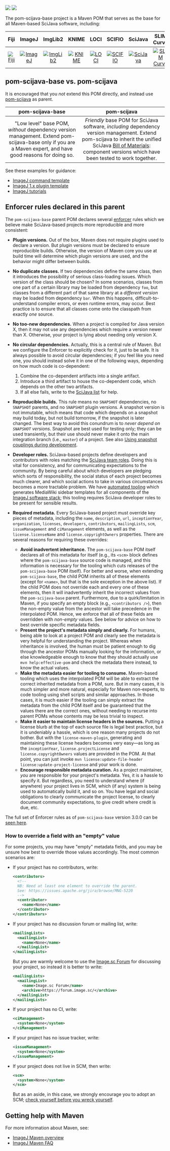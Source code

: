 [![](https://img.shields.io/maven-central/v/org.scijava/pom-scijava-base.svg)](http://search.maven.org/#search%7Cgav%7C1%7Cg%3A%22org.scijava%22%20AND%20a%3A%22pom-scijava-base%22)
[![](https://travis-ci.org/scijava/pom-scijava-base.svg?branch=master)](https://travis-ci.org/scijava/pom-scijava-base)

The pom-scijava-base project is a Maven POM that serves as the base for all
Maven-based SciJava software, including:

| Fiji | ImageJ | ImgLib2 | KNIME | LOCI | SCIFIO | SciJava | SLIM Curve | Virtual Cell |
|:----:|:------:|:-------:|:-----:|:----:|:------:|:-------:|:----------:|:------------:|
| [![Fiji](http://www.scijava.org/icons/fiji-icon-64.png)](https://github.com/fiji) | [![ImageJ](http://www.scijava.org/icons/imagej2-icon-64.png)](https://github.com/imagej) | [![ImgLib2](http://www.scijava.org/icons/imglib2-icon-64.png)](https://github.com/imglib) | [![KNIME](http://www.scijava.org/icons/knime-icon-64.png)](http://www.knime.org) | [![LOCI](http://www.scijava.org/icons/loci-icon-64.png)](https://github.com/uw-loci) | [![SCIFIO](http://www.scijava.org/icons/scifio-icon-64.png)](https://github.com/scifio) | [![SciJava](http://www.scijava.org/icons/scijava-icon-64.png)](https://github.com/scijava) | [![SLIM Curve](http://www.scijava.org/icons/slim-curve-icon-64.png)](https://github.com/slim-curve) | [![Virtual Cell](http://www.scijava.org/icons/vcell-icon-64.png)](https://github.com/virtualcell) |

## pom-scijava-base vs. pom-scijava

It is encouraged that you _not_ extend this POM directly, and instead
use [pom-scijava](https://github.com/scijava/pom-scijava) as parent.

| pom-scijava-base | pom-scijava |
|:----------------:|:-----------:|
| "Low level" base POM, _without_ dependency version management. Extend pom-scijava-base only if you are a Maven expert, and have good reasons for doing so. | _Friendly_ base POM for SciJava software, _including_ dependency version management. Extend pom-scijava to inherit the unified SciJava [Bill of Materials](http://imagej.net/BOM): component versions which have been tested to work together. |

See these examples for guidance:

* [ImageJ command template](https://github.com/imagej/example-imagej-command)
* [ImageJ 1.x plugin template](https://github.com/imagej/example-legacy-plugin)
* [ImageJ tutorials](https://github.com/imagej/tutorials)

## Enforcer rules declared in this parent

The `pom-scijava-base` parent POM declares several
[enforcer](http://maven.apache.org/enforcer/maven-enforcer-plugin/) rules which
we believe make SciJava-based projects more reproducible and more consistent:

* __Plugin versions.__ Out of the box, Maven does not require plugins used to
  declare a version. But plugin versions must be declared to ensure
  reproducible builds. Otherwise, the version of Maven core you use at build
  time will determine which plugin versions are used, and the behavior might
  differ between builds.

* __No duplicate classes.__ If two dependencies define the same class, then
  it introduces the possibility of serious class-loading issues. Which version
  of the class should be chosen? In some scenarios, classes from one part of a
  certain library may be loaded from dependency `foo`, but classes from a
  different part of that same library at a _different version_ may be loaded
  from dependency `bar`. When this happens, difficult-to-understand compiler
  errors, or even runtime errors, may occur. Best practice is to ensure that
  all classes come onto the classpath from exactly _one_ source.

* __No too-new dependencies.__ When a project is compiled for Java version X,
  then it may not use any dependencies which require a version newer than X.
  Otherwise, your project is lying about needing only version X.

* __No circular dependencies.__ Actually, this is a central rule of Maven. But
  we configure the Enforcer to explicitly check for it, just to be safe. It is
  always possible to avoid circular dependencies; if you feel like you need
  one, you should instead solve it in one of the following ways, depending on
  how much code is co-dependent:
    1. Combine the co-dependent artifacts into a single artifact.
    2. Introduce a third artifact to house the co-dependent code, which depends
       on the other two artifacts.
    3. If all else fails, write to the
       [SciJava list](http://groups.google.com/group/scijava) for help.

* __Reproducible builds.__ This rule means no `SNAPSHOT` dependencies, no
  `SNAPSHOT` parents, and no `SNAPSHOT` plugin versions. A snapshot version is
  not immutable, which means that code which depends on a snapshot may build
  today, but not build tomorrow, if the snapshot is later changed. The best way
  to avoid this conundrum is to _never depend on `SNAPSHOT` versions_. Snapshot
  are best used for testing only; they can be used transiently, but their use
  should never make it onto the main integration branch (i.e., `master`) of a
  project. See also
  [Using snapshot couplings during development](https://imagej.net/Architecture#Using_snapshot_couplings_during_development).

* __Developer roles.__ SciJava-based projects define developers and
  contributors with roles matching the
  [SciJava team roles](http://imagej.net/Team). Doing this is vital for
  consistency, and for communicating expectations to the community. By being
  careful about which developers are pledging which sorts of responsibility,
  the social status of each project becomes much clearer, and which social
  actions to take in various circumstances becomes a more tractable problem.
  We have [automated tooling](https://github.com/scijava/mediawiki-maven-info)
  which generates MediaWiki sidebar templates for all components of the
  [ImageJ software stack](https://imagej.net/Architecture#Definitions); this
  tooling requires SciJava developer roles to be present for sensible results.

* __Required metadata.__ Every SciJava-based project must override key pieces
  of metadata, including the `name`, `description`, `url`, `inceptionYear`,
  `organization`, `licenses`, `developers`, `contributors`, `mailingLists`,
  `scm`, `issueManagement` and `ciManagement` elements, as well as the
  `license.licenseName` and `license.copyrightOwners` properties.
  There are several reasons for requiring these overrides:
    * __Avoid inadvertent inheritance.__ The `pom-scijava-base` POM itself
      declares all of this metadata for itself (e.g., its `<scm>` block defines
      where the `pom-scijava-base` source code is managed, and this information
      is necessary for the tooling which cuts releases of the
      `pom-scijava-base` POM itself). For better and worse, when extending
      `pom-scijava-base`, the child POM inherits all of these elements (except
      for `<name>`, but that is the sole exception in the above list). If the
      child POM does not override each and every one of these elements, then it
      will inadvertently inherit the incorrect values from the
      `pom-scijava-base` parent. Furthermore, due to a quirk/limitation in
      Maven, if you specify an empty block (e.g., `<contributors />`), then the
      non-empty value from the ancestor will take precedence in the
      interpolated POM. Hence, we enforce that all of these fields are
      overridden with _non-empty_ values. See below for advice on how to best
      override specific metadata fields.
    * __Present the project's metadata simply and clearly.__ For humans, being
      able to look at a project POM and clearly see the metadata is very
      helpful for understanding the project. Whereas when inheritance is
      involved, the human must be patient enough to dig through the ancestor
      POMs manually looking for the information, or else knowledgeable enough
      to know that they should actually use `mvn help:effective-pom` and check
      the metadata there instead, to know the actual values.
    * __Make the metadata easier for tooling to consume.__ Maven-based tooling
      which uses the interpolated POM will be able to extract the correct
      inherited metadata from a POM, sure. But in many cases, it is much
      simpler and more natural, especially for Maven non-experts, to code
      tooling using shell scripts and similar approaches. In those cases, it is
      much easier if the tooling can simply extract the metadata from the child
      POM itself and be guaranteed that the values there are the correct ones,
      without needing to recurse into parent POMs whose contents may be less
      trivial to inspect.
    * __Make it easier to maintain license headers in the sources.__ Putting a
      license blurb at the top of each source file is legal best practice, but
      it is undeniably a hassle, which is one reason many projects do not
      bother. But with the `license-maven-plugin`, generating and maintaining
      these license headers becomes very easy—as long as the `inceptionYear`,
      `license.projectLicense` and `license.copyrightOwners` values are
      provided in the POM. At that point, you can just invoke `mvn
      license:update-file-header license:update-project-license` and your work
      is done.
    * __Encourage responsible metadata curation.__ As a project maintainer,
      _you_ are responsible for your project's metadata. Yes, it is a hassle to
      specify it. But regardless, you need to understand where (if anywhere)
      your project lives in SCM, which (if any) system is being used to
      automatically build it, and so on. You have legal and social obligations
      to clearly communicate the project license, to clearly document community
      expectations, to give credit where credit is due, etc.

The full set of Enforcer rules as of `pom-scijava-base` version 3.0.0 can be
[seen here](https://github.com/scijava/pom-scijava-base/blob/pom-scijava-base-3.0.0/pom.xml#L542-L638).

### How to override a field with an "empty" value

For some projects, you may have "empty" metadata fields, and you may be unsure
how best to override those values accordingly. The most common scenarios are:

*   If your project has no contributors, write:
    ```xml
    <contributors>
      <!--
      NB: Need at least one element to override the parent.
      See: https://issues.apache.org/jira/browse/MNG-5220
      -->
      <contributor>
        <name>None</name>
      </contributor>
    </contributors>
    ```
*   If your project has no discussion forum or mailing list, write:
    ```xml
    <mailingLists>
      <mailingList>
        <name>None</name>
      </mailingList>
    </mailingLists>
    ```
    But you are warmly welcome to use the
    [Image.sc Forum](https://forum.image.sc/) for discussing your project,
    so instead it is better to write:
    ```xml
    <mailingLists>
      <mailingList>
        <name>Image.sc Forum</name>
        <archive>https://forum.image.sc/</archive>
      </mailingList>
    </mailingLists>
    ```
*   If your project has no CI, write:
    ```xml
    <ciManagement>
      <system>None</system>
    </ciManagement>
    ```
*   If your project has no issue tracker, write:
    ```xml
    <issueManagement>
      <system>None</system>
    </issueManagement>
    ```
*   If your project does not live in SCM, then write:
    ```xml
    <scm>
      <system>None</system>
    </scm>
    ```
    But as an aside, in this case, we strongly encourage you to adopt an SCM;
    [check yourself before you wreck yourself](https://imagej.net/Distribution).

## Getting help with Maven

For more information about Maven, see:

* [ImageJ Maven overview](https://imagej.net/Maven)
* [ImageJ Maven FAQ](https://imagej.net/Maven_-_Frequently_Asked_Questions)
